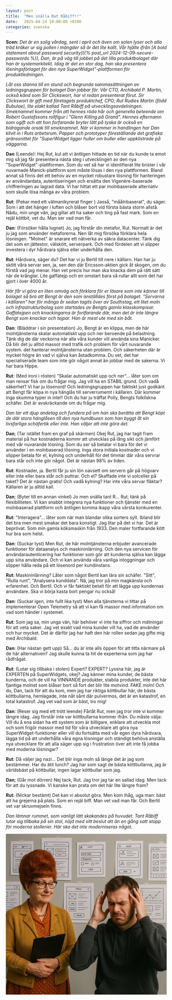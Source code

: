 ```yaml
---
layout: post
title:  "Men snälla Rut Råbiff!!"
date:   2025-04-24 10:00:00 +0200
categories: svenska 
---
```


__Scen:__
<i>
Det är en solig vårdag, sent i april och även om solen lyser och alla träd kräker ur sig pollen i mängder så är det lite kallt. Vår hjälte ifrån [A bold statement about password security]({% post_url 2024-12-09-secure-passwords %}), Dan, är på väg till jobbet på det lilla produktbolaget där han är systemarkitekt. Idag är det en stor dag, han ska presentera lösningsförlaget för den nya SuperWidget"-plattformen för produktledningen.
</i>

<i>
Låt oss stanna till en stund och begrunda sammasättningen av ledningsgruppen för bolaget Dan jobbar för. Vår CTO, Archibald P. Martin, också känd som Sir Clickswort, har vi redan presenterat förut. Sir Clickswort är gift med företagets produktchef, CPO, Rut Rudies Martin (född Bubulae), lite elakt kallad Tant Råbiff på utvecklingsavdelningen.
Smeknamnet kommer från att hennes röda hår och generella beteende om Robert Gustafssons rollfigur i "Glenn Killing på Grand". Hennes efternamn som ogift och att hon forfarande bryter lätt på tyska är också en bidragande orsak till smeknamnet.
</i>

<i>
När vi kommer in handlingen har Dan klivit in i Ruts arbetsrum. Papper och prototyper föreställande det grafiska gränssnittet för "SuperWidget ligger huller om buller eller uppklistrade på väggarna.
</i>

__Dan__ (Leende): Hej Rut, kul att vi äntligen hittade en tid när du kunde ta emot mig så jag får presentera nästa steg i utvecklingen av den nya "SuperWidget"-plattformen. Som du vet så har vi identifierat lite brister i vår nuvarnade Manick-plattform som måste lösas i den nya plattformen. Bland annat så finns det ett behov av en mycket robustare lösning för hanteringen av användardata, autentiseringen och ersätta den Vigenère-baserade chiffreringen av lagrad data. Vi har hittat ett par molnbaserade alternativ som skulle lösa många av våra problem.

__Rut__: (Pekar med ett välmanikyrerat finger ) Jasså, "måålnbaserat", du säger. Som i att det hänger i luften och blåser bort vid första bästa storm allstå. Nädu, min unge vän, jag gillar att ha saker och ting på fast mark. Som en rejäl köttbit, vet du. Man ser vad man får.

__Dan__: (Försöker hålla lugnet) Jo, jag förstår din metafor, Rut. Normalt är det ju jag som använder metaforerna. Nen låt mig försöka förklara hela lösningen. "Molnet" är snarare ett nätverka av säkra datacenter. Tänk dig det som en jättestor, välskött, serverpark. Och med fördelen att vi slipper investera i dyr hårdvara själva eller underhålla den.

__Rut__: Hårdvara, säger du? Det har vi ju Bertil till nere i källarn. Han har ju skött våra servar sen, ja, sen den där Ericsson-aktien gick åt skogen, om du förstå vad jag menar. Han vet precis hur man ska knacka dem på rätt sätt när de krånglar. Lite gaffatejp och en omstart bara så rullar allt som det har gjort i över 4000 år.

<i>
Här får vi göra en liten omväg och förklara för er läsare som inte känner till bolaget så bra att Bengt är den som anställdes först på bolaget. "Servarna i källaren" har för många år sedan tagits över av Southstag, ett litet moln och infrastrukturbolag som startades av Bengts gamla klasskompisar. Gaffatejpen och knackingarna är fortfarande där, men det är inte längre Bengt som knackar och tejpar. Han är mest ute med sin båt.
</i>

__Dan__: (Bläddrar i sin presentation) Jo, Bengt är en klippa, men de här molntjänsterna skalar automatiskt upp och ner beroende på belastning. Tänk dig de där veckorna när alla våra kunder vill använda sina Manicker. Då blir det ju alltid massor med trafik och problem för vårt nuvarande system. det hanterar molntjänsterna utan problem. Och säkerheten där är mycket högre än vad vi själva kan åstadkomma. Du vet, det har specialiserade team som inte gör något annat än jobbar med de sakerna. Vi har bara Hippe.

__Rut__: (Med ironi i rösten) "Skalar automatiskt upp och ner"... låter som om man rensar fisk om du frågar mig. Jag vill ha en STABIL grund. Och vadå säkerhet? Vi har ju lösenord! Och ledningsgruppen har faktiskt just godkänt att Bengt får köpa in nya hänglås till serverrumemt i källaren. Där kommer inga skumma typer in inte!! Och du har ju träffat Polly, Bengts folkilskna schäfer. Det är avskräckande om du frågar mig.

<i>
Dan tar ett djup andetag och fundera på om han ska berätta att Bengt köpt de där stora hänglåsen till den nya hundburen som han byggt åt sin livsfarliga schäfertik eller inte. Han väljer att inte göra det.
</i>

__Dan__; (Tar istället fram en graf på skärmen) Okej Rut, jag har tagit fram material på hur kostnaderna kommr att utvecklas på lång sikt och jämfört med vår nuvarande lösning. Som du ser så betalar vi bara för det vi använder i en molnbaserad lösning. Inga stora initiala kostnader och vi slipper betala för el, kylning och underhåll för det timmar där våra servrar bara står och inte gör något. Det är nästan 98% av tiden.

__Rut__: Kostnader, ja. Bertil får ju sin lön oavsett om servern går på högvarv eller inte eller bara står och puttrar. Och el? Skaffade inte vi solceller på taket? Det är nästan gratis! Och vadå kylning? Har inte våra servar fläktar? Källaren är ju alltid kall.

__Dan__; (Byter till en annan vinkel) Jo men snälla tant R... Rut, tänk på flexibiliteten. Vi kan snabbt integrera nya funktioner och tjänster med en molnbaserad plattform och äntligen komma ikapp våra värsta konkurenter.

__Rut__: "Interagera"... låter som när man blandar olika sorters sylt. Ibland blir det bra men mest smakar det bara konstigt. Jag litar på det vi har. Det är beprövat. Som min gamla köksmaskin från 1933. Den maler fortfarande kött hur bra som helst.

__Dan__: (Suckar tyst) Men Rut, de här molntjänsterna erbjuder avancerade funktioner för dataanalys och maskininlärning. Och den nya servicen för användarautenticering har funktioner som gör att kunderna själva kan lägga upp sina användare. Och vi kan använda våra vanliga inloggningar och slipper hålla reda på ett lösenord per kundinstans.

__Rut__: Maskininlärning? Låter som något Bertil kan lära sin schäfer. "Sitt", "Rulla runt", "Analysera kunddata". Nä, jag tror på min magkänsla och erfarenhet. Och Bertil. Och vi får faktiskt betalt för att lägga upp kundernas användare. Ska vi börja kasta bort pengar nu också! 

__Dan__: (Suckar igen, inte fullt lika tyst) Men alla tjänsterna vi tittar på implementerar Open Telemetry så att vi kan få massor med information om vad som händer i systemet.

__Rut__: Som jag sa, min unga vän, här behöver vi inte ha siffror och mätningar för att veta saker. Jag vet exakt vad mina kunder vill ha, vad de använder och hur mycket. Det är därför jag har haft den här rollen sedan jag gifte mig med Archibald.

__Dan__: (Har nästan gett upp) Så... du är inte alls öppen för att titta närmare på de här alternativen? Jag skulle kunna ta hit de experterna som jag har rådfrågat.

__Rut__: (Lutar sig tillbaka i stolen) Expert? EXPERT? Lyssna här, jag är EXPERTEN på SuperWidgets, okej? Jag känner mina kunder, de bästa kunderna, och de vill ha VINNANDE produkter, stabila produkter, inte det här fjantiga molnet som blåser bort så fort det blir lite motvind. FAKE moln! Och du, Dan, tack för att du kom, men jag har riktiga köttbullar här, de bästa köttbullarna, hemlagade, inte nåt sånt där pulvermos, det är en katastrof, en total katastrof. Jag vet vad som är bäst, tro mig!

__Dan__: (Reser sig med ett trött leende) Fårlåt Rut, men jag tror inte vi kommer längre idag. Jag förstår inte var köttbullarna kommer ifrån. Du måste välja: Vill du å ena sidan ha ett system som är billigare, enklare att utveckla mot och som frigör massor med tid för våra utvecklare att göra nya SuperWidget-funktioner eller vill du fortsätta med vår egen dyra hårdvara, lägga tid på att underhålla våra egna lösningar och ständigt behöva anställa nya utvecklare för att alla säger upp sig i frustration över att inte få jobba med moderna lösningar?

__Rut__: Då väljer jag nazi... Det blir inga moln så länge det är jag som bestämmer. Har du ätit lunch? Jag har som sagt de bästa köttbullarna, jag är världsbäst på köttbullar, ingen lagar köttbullar som jag.

__Dan__; (Går mot dörren) Nej tack, Rut. Jag tror jag tar en sallad idag. Men tack för att du lyssnade. Vi kanske kan prata om det här lite längre fram?

__Rut__: (Nickar bestämt) Det kan vi absolut göra. Men kom ihåg, uga man: bäst att ha grejerna på plats. Som en rejäl biff. Man vet vad man får. Och Bertil vet var skruvmejseln finns.

<i>
Dan lämnar rummet, som vanligt lätt skakandes på huvudet. Tant Råbiff lutar sig tillbaka på sin stol, nöjd med sitt beslut att än en gång satt stopp för moderna stollerier. Här ska det inte moderniseras något.
</i>


![Rut Rudis Martin](/images/posts/rut.r.martin.png)